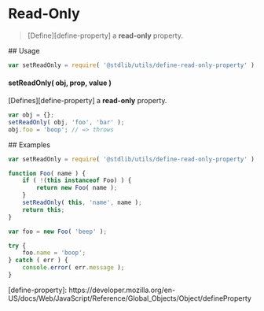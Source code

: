 Read-Only
===
> [Define][define-property] a __read-only__ property.


<section class="usage">
## Usage

``` javascript
var setReadOnly = require( '@stdlib/utils/define-read-only-property' );
```

#### setReadOnly( obj, prop, value )

[Defines][define-property] a __read-only__ property.

``` javascript
var obj = {};
setReadOnly( obj, 'foo', 'bar' );
obj.foo = 'boop'; // => throws
```
<!-- </usage> -->


<section class="examples">
## Examples

``` javascript
var setReadOnly = require( '@stdlib/utils/define-read-only-property' );

function Foo( name ) {
    if ( !(this instanceof Foo) ) {
        return new Foo( name );
    }
    setReadOnly( this, 'name', name );
    return this;
}

var foo = new Foo( 'beep' );

try {
    foo.name = 'boop';
} catch ( err ) {
    console.error( err.message );
}
```
<!-- </examples> -->


<section class="links">
[define-property]: https://developer.mozilla.org/en-US/docs/Web/JavaScript/Reference/Global_Objects/Object/defineProperty
<!-- </links> -->

